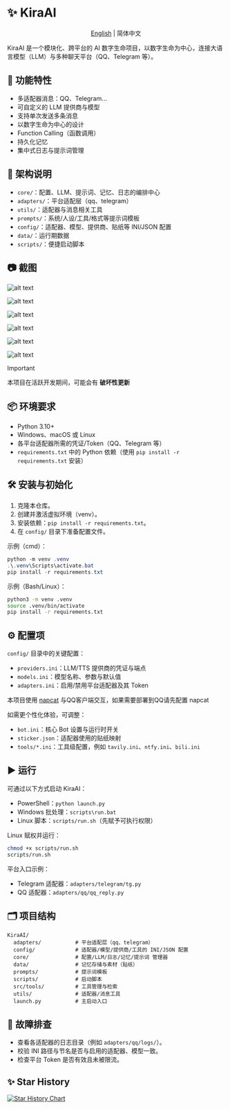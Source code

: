 # ✨ KiraAI

<div align="center">

[English](../README.md) | 简体中文

</div>

KiraAI 是一个模块化、跨平台的 AI 数字生命项目，以数字生命为中心，连接大语言模型（LLM）与多种聊天平台（QQ、Telegram 等）。

## 🚀 功能特性
- 多适配器消息：QQ、Telegram...
- 可自定义的 LLM 提供商与模型
- 支持单次发送多条消息
- 以数字生命为中心的设计
- Function Calling（函数调用）
- 持久化记忆
- 集中式日志与提示词管理

## 🧩 架构说明
- `core/`：配置、LLM、提示词、记忆、日志的编排中心
- `adapters/`：平台适配层（qq、telegram）
- `utils/`：适配器与消息相关工具
- `prompts/`：系统/人设/工具/格式等提示词模板
- `config/`：适配器、模型、提供商、贴纸等 INI/JSON 配置
- `data/`：运行期数据
- `scripts/`：便捷启动脚本

## 📷 截图
![alt text](../screenshots/image01.jpg)

![alt text](../screenshots/image02.png)

![alt text](../screenshots/image03.png)

![alt text](../screenshots/image04.png)

![alt text](../screenshots/image05.png)

![alt text](../screenshots/image06.png)

> [!IMPORTANT]
> 本项目在活跃开发期间，可能会有 **破坏性更新**

## 📦 环境要求
- Python 3.10+
- Windows、macOS 或 Linux
- 各平台适配器所需的凭证/Token（QQ、Telegram 等）
- `requirements.txt` 中的 Python 依赖（使用 `pip install -r requirements.txt` 安装）

## 🛠️ 安装与初始化
1. 克隆本仓库。
2. 创建并激活虚拟环境（venv）。
3. 安装依赖：`pip install -r requirements.txt`。
4. 在 `config/` 目录下准备配置文件。

示例（cmd）：
```powershell
python -m venv .venv
.\.venv\Scripts\activate.bat
pip install -r requirements.txt
```

示例（Bash/Linux）：
```bash
python3 -m venv .venv
source .venv/bin/activate
pip install -r requirements.txt
```

## ⚙️ 配置项
`config/` 目录中的关键配置：
- `providers.ini`：LLM/TTS 提供商的凭证与端点
- `models.ini`：模型名称、参数与默认值
- `adapters.ini`：启用/禁用平台适配器及其 Token

本项目使用 [napcat](https://napneko.github.io/) 与QQ客户端交互，如果需要部署到QQ请先配置 napcat

如需更个性化体验，可调整：

- `bot.ini`：核心 Bot 设置与运行时开关
- `sticker.json`：适配器使用的贴纸映射
- `tools/*.ini`：工具级配置，例如 `tavily.ini`、`ntfy.ini`、`bili.ini`

## ▶️ 运行
可通过以下方式启动 KiraAI：
- PowerShell：`python launch.py`
- Windows 批处理：`scripts\run.bat`
- Linux 脚本：`scripts/run.sh`（先赋予可执行权限）

Linux 赋权并运行：
```bash
chmod +x scripts/run.sh
scripts/run.sh
```

平台入口示例：
- Telegram 适配器：`adapters/telegram/tg.py`
- QQ 适配器：`adapters/qq/qq_reply.py`

## 🗂️ 项目结构
```
KiraAI/
  adapters/           # 平台适配层（qq、telegram）
  config/             # 适配器/模型/提供商/工具的 INI/JSON 配置
  core/               # 配置/LLM/日志/记忆/提示词 管理器
  data/               # 记忆存储与素材（贴纸）
  prompts/            # 提示词模板
  scripts/            # 启动脚本
  src/tools/          # 工具管理与检索
  utils/              # 适配器/消息工具
  launch.py           # 主启动入口
```

## 🐞 故障排查
- 查看各适配器的日志目录（例如 `adapters/qq/logs/`）。
- 校验 INI 路径与节名是否与启用的适配器、模型一致。
- 检查平台 Token 是否有效且未被限流。

## ✨ Star History
[![Star History Chart](https://api.star-history.com/svg?repos=xxynet/KiraAI&type=date&legend=top-left)](https://www.star-history.com/#xxynet/KiraAI&type=date&legend=top-left)

